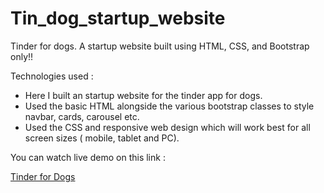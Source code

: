 # Tin_dog_startup_website
Tinder for dogs. A startup website built using HTML, CSS, and Bootstrap only!!

Technologies used : 

- Here I built an startup website for the tinder app for dogs. 
- Used the basic HTML alongside the various bootstrap classes to style navbar, cards, carousel etc.
- Used the CSS and responsive web design which will work best for all screen sizes ( mobile, tablet and PC).

You can watch live demo on this link : 

<a href = "https://maheshmali1.github.io/Tin_dog_startup_website/" target="_blank"> Tinder for Dogs</a>


